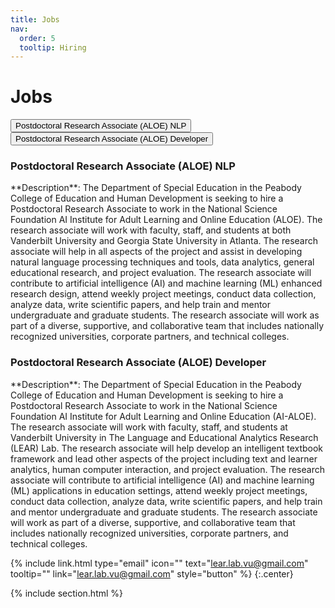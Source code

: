 ```yaml
---
title: Jobs
nav:
  order: 5
  tooltip: Hiring
---
```


# <i class="fas fa-envelope"></i>Jobs



<!-- Tab links -->
<div class="tab">
  <button class="tablinks" onclick="openCity(event, 'NLP')">Postdoctoral Research Associate (ALOE) NLP</button>
  <button class="tablinks" onclick="openCity(event, 'Developer')">Postdoctoral Research Associate (ALOE) Developer</button>
</div>

<!-- Tab content -->
<div id="NLP" class="tabcontent">
  <h3>Postdoctoral Research Associate (ALOE) NLP</h3>
  **Description**: The Department of Special Education in the Peabody College of Education and Human Development is seeking to hire a Postdoctoral Research Associate to work in the National Science Foundation AI Institute for Adult Learning and Online Education (ALOE). The research associate will work with faculty, staff, and students at both Vanderbilt University and Georgia State University in Atlanta. The research associate will help in all aspects of the project and assist in developing natural language processing techniques and tools, data analytics, general educational research, and project evaluation. The research associate will contribute to artificial intelligence (AI) and machine learning (ML) enhanced research design, attend weekly project meetings, conduct data collection, analyze data, write scientific papers, and help train and mentor undergraduate and graduate students. The research associate will work as part of a diverse, supportive, and collaborative team that includes nationally recognized universities, corporate partners, and technical colleges.
</div>

<div id="Developer" class="tabcontent">
  <h3>Postdoctoral Research Associate (ALOE) Developer</h3>
  <p>**Description**: The Department of Special Education in the Peabody College of Education and Human Development is seeking to hire a Postdoctoral Research Associate to work in the National Science Foundation AI Institute for Adult Learning and Online Education (AI-ALOE). The research associate will work with faculty, staff, and students at Vanderbilt University in The Language and Educational Analytics Research (LEAR) Lab. The research associate will help develop an intelligent textbook framework and lead other aspects of the project including text and learner analytics, human computer interaction, and project evaluation. The research associate will contribute to artificial intelligence (AI) and machine learning (ML) applications in education settings, attend weekly project meetings, conduct data collection, analyze data, write scientific papers, and help train and mentor undergraduate and graduate students. The research associate will work as part of a diverse, supportive, and collaborative team that includes nationally recognized universities, corporate partners, and technical colleges. </p>
</div>


{%
  include link.html
  type="email"
  icon=""
  text="lear.lab.vu@gmail.com"
  tooltip=""
  link="lear.lab.vu@gmail.com"
  style="button"
%}
{:.center}

{% include section.html %}


